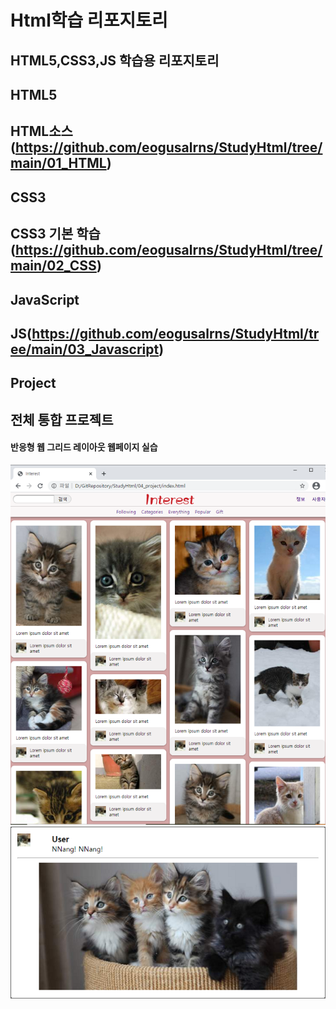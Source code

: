 # Html학습 리포지토리
HTML5,CSS3,JS 학습용 리포지토리
------------------------------------------
## HTML5
HTML소스(https://github.com/eogusalrns/StudyHtml/tree/main/01_HTML)
------------------------------------------
## CSS3
CSS3 기본 학습(https://github.com/eogusalrns/StudyHtml/tree/main/02_CSS)
------------------------------------------
## JavaScript
JS(https://github.com/eogusalrns/StudyHtml/tree/main/03_Javascript)
------------------------------------------
## Project
전체 통합 프로젝트
------------------------------------------
#### 반응형 웹 그리드 레이아웃 웹페이지 실습
![결과1](https://github.com/eogusalrns/StudyHtml/blob/main/ref_images/result_01.png "전체layout")
![결과2](/ref_images/result_02.png "팝업layout")
